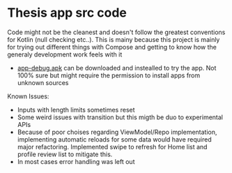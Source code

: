 # Thesis app src code

Code might not be the cleanest and doesn't follow the greatest conventions for Kotlin (null checking etc..). This is mainy because this project is mainly for trying out different things with Compose and getting to know how the generaly development work feels with it


- [app-debug.apk](https://github.com/arttujo/thesis/raw/master/app-debug.apk) can be downloaded and instealled to try the app. Not 100% sure but might require the permission to install apps from unknown sources

Known Issues:
- Inputs with length limits sometimes reset 
- Some weird issues with transition but this migth be duo to experimental APIs
- Because of poor choises regarding ViewModel/Repo implementation, implementing automatic reloads for some data would have required major refactoring. Implemented swipe to refresh for Home list and profile review list to mitigate this.
- In most cases error handling was left out 

